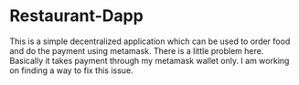 # Restaurant-Dapp
This is a simple decentralized application which can be used to order food and do the payment using metamask.
There is a little problem here. Basically it takes payment through my metamask wallet only. I am working on finding a way to fix this issue.
